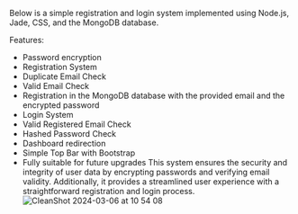 Below is a simple registration and login system implemented using Node.js, Jade, CSS, and the MongoDB database.

Features:

* Password encryption
* Registration System
 * Duplicate Email Check
 * Valid Email Check
 * Registration in the MongoDB database with the provided email and the encrypted password
* Login System
 * Valid Registered Email Check
 * Hashed Password Check
 * Dashboard redirection
* Simple Top Bar with Bootstrap
* Fully suitable for future upgrades
This system ensures the security and integrity of user data by encrypting passwords and verifying email validity. Additionally, it provides a streamlined user experience with a straightforward registration and login process. 
![CleanShot 2024-03-06 at 10 54 08](https://github.com/ErenEksen/SimpleUserLoginSystem/assets/97560144/4947e45c-ec56-46a7-82f2-f0fb513df4a8)
